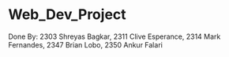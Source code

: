 # Web_Dev_Project
Done By: 
2303 Shreyas Bagkar,
2311 Clive Esperance,
2314 Mark Fernandes,
2347 Brian Lobo,
2350 Ankur Falari
